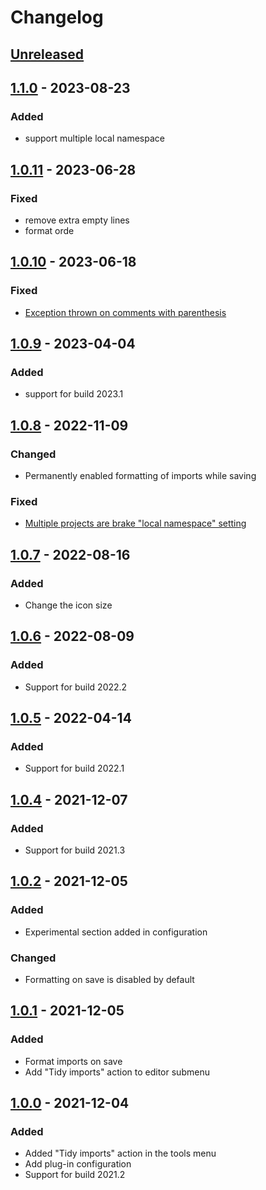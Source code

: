 # Changelog

## [Unreleased]

## [1.1.0] - 2023-08-23

### Added
- support multiple local namespace

## [1.0.11] - 2023-06-28

### Fixed
- remove extra empty lines
- format orde

## [1.0.10] - 2023-06-18

### Fixed
- [Exception thrown on comments with parenthesis](https://github.com/wendrowycz/go-imports-tidy/issues/9)

## [1.0.9] - 2023-04-04

### Added
- support for build 2023.1

## [1.0.8] - 2022-11-09

### Changed
- Permanently enabled formatting of imports while saving

### Fixed
- [Multiple projects are brake "local namespace" setting](https://github.com/wendrowycz/go-imports-tidy/issues/4)

## [1.0.7] - 2022-08-16

### Added
- Change the icon size

## [1.0.6] - 2022-08-09

### Added
- Support for build 2022.2

## [1.0.5] - 2022-04-14

### Added
- Support for build 2022.1

## [1.0.4] - 2021-12-07

### Added
- Support for build 2021.3

## [1.0.2] - 2021-12-05

### Added
- Experimental section added in configuration

### Changed
- Formatting on save is disabled by default

## [1.0.1] - 2021-12-05

### Added
- Format imports on save
- Add "Tidy imports" action to editor submenu

## [1.0.0] - 2021-12-04

### Added
- Added "Tidy imports" action in the tools menu
- Add plug-in configuration
- Support for build 2021.2

[Unreleased]: https://github.com/wendrowycz/go-imports-tidy/compare/v1.1.0...HEAD
[1.1.0]: https://github.com/wendrowycz/go-imports-tidy/compare/v1.0.11...v1.1.0
[1.0.11]: https://github.com/wendrowycz/go-imports-tidy/compare/v1.0.10...v1.0.11
[1.0.10]: https://github.com/wendrowycz/go-imports-tidy/compare/v1.0.9...v1.0.10
[1.0.9]: https://github.com/wendrowycz/go-imports-tidy/compare/v1.0.8...v1.0.9
[1.0.8]: https://github.com/wendrowycz/go-imports-tidy/compare/v1.0.7...v1.0.8
[1.0.7]: https://github.com/wendrowycz/go-imports-tidy/compare/v1.0.6...v1.0.7
[1.0.6]: https://github.com/wendrowycz/go-imports-tidy/compare/v1.0.5...v1.0.6
[1.0.5]: https://github.com/wendrowycz/go-imports-tidy/compare/v1.0.4...v1.0.5
[1.0.4]: https://github.com/wendrowycz/go-imports-tidy/compare/v1.0.2...v1.0.4
[1.0.2]: https://github.com/wendrowycz/go-imports-tidy/compare/v1.0.1...v1.0.2
[1.0.1]: https://github.com/wendrowycz/go-imports-tidy/compare/v1.0.0...v1.0.1
[1.0.0]: https://github.com/wendrowycz/go-imports-tidy/commits/v1.0.0
[//]: #
